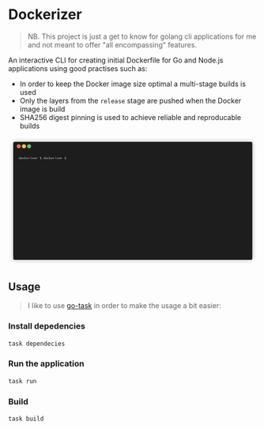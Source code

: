 # Dockerizer
> NB. This project is just a get to know for golang cli applications for me and not meant to offer "all encompassing" features.

An interactive CLI for creating initial Dockerfile for Go and Node.js applications using good practises such as:

- In order to keep the Docker image size optimal a multi-stage builds is used
- Only the layers from the `release` stage are pushed when the Docker image is build
- SHA256 digest pinning is used to achieve reliable and reproducable builds

<p align="center"><img src="./dockerizer-usage-flow.gif?raw=true"/></p>

## Usage

> I like to use [go-task](https://taskfile.dev/installation/) in order to make the usage a bit easier:

### Install depedencies
```sh
task dependecies
```

### Run the application
```sh
task run
```

### Build
```sh
task build
```